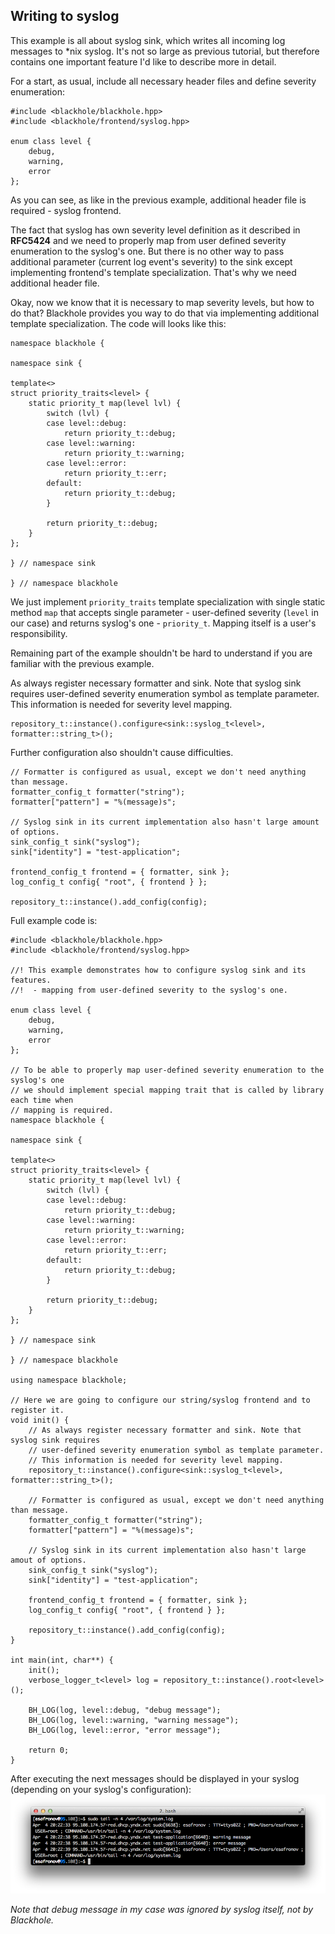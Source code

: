 ## Writing to syslog

This example is all about syslog sink, which writes all incoming log messages to \*nix syslog. It's not so large as previous tutorial, but therefore contains one important feature I'd like to describe more in detail.

For a start, as usual, include all necessary header files and define severity enumeration:


```
#include <blackhole/blackhole.hpp>
#include <blackhole/frontend/syslog.hpp>

enum class level {
    debug,
    warning,
    error
};
```

As you can see, as like in the previous example, additional header file is required - syslog frontend.

The fact that syslog has own severity level definition as it described in **RFC5424** and we need to properly map from user defined severity enumeration to the syslog's one. But there is no other way to pass additional parameter (current log event's severity) to the sink except implementing frontend's template specialization. That's why we need additional header file.

Okay, now we know that it is necessary to map severity levels, but how to do that? Blackhole provides you way to do that via implementing additional template specialization. The code will looks like this:

```
namespace blackhole {

namespace sink {

template<>
struct priority_traits<level> {
    static priority_t map(level lvl) {
        switch (lvl) {
        case level::debug:
            return priority_t::debug;
        case level::warning:
            return priority_t::warning;
        case level::error:
            return priority_t::err;
        default:
            return priority_t::debug;
        }

        return priority_t::debug;
    }
};

} // namespace sink

} // namespace blackhole
```

We just implement `priority_traits` template specialization with single static method `map` that accepts single parameter - user-defined severity (`level` in our case) and returns syslog's one - `priority_t`. Mapping itself is a user's responsibility.

Remaining part of the example shouldn't be hard to understand if you are familiar with the previous example.

As always register necessary formatter and sink. Note that syslog sink requires user-defined severity enumeration symbol as template parameter. This information is needed for severity level mapping.

```
repository_t::instance().configure<sink::syslog_t<level>, formatter::string_t>();
```

Further configuration also shouldn't cause difficulties.

```
// Formatter is configured as usual, except we don't need anything than message.
formatter_config_t formatter("string");
formatter["pattern"] = "%(message)s";

// Syslog sink in its current implementation also hasn't large amount of options.
sink_config_t sink("syslog");
sink["identity"] = "test-application";

frontend_config_t frontend = { formatter, sink };
log_config_t config{ "root", { frontend } };

repository_t::instance().add_config(config);
```

Full example code is:
```
#include <blackhole/blackhole.hpp>
#include <blackhole/frontend/syslog.hpp>

//! This example demonstrates how to configure syslog sink and its features.
//!  - mapping from user-defined severity to the syslog's one.

enum class level {
    debug,
    warning,
    error
};

// To be able to properly map user-defined severity enumeration to the syslog's one
// we should implement special mapping trait that is called by library each time when
// mapping is required.
namespace blackhole {

namespace sink {

template<>
struct priority_traits<level> {
    static priority_t map(level lvl) {
        switch (lvl) {
        case level::debug:
            return priority_t::debug;
        case level::warning:
            return priority_t::warning;
        case level::error:
            return priority_t::err;
        default:
            return priority_t::debug;
        }

        return priority_t::debug;
    }
};

} // namespace sink

} // namespace blackhole

using namespace blackhole;

// Here we are going to configure our string/syslog frontend and to register it.
void init() {
    // As always register necessary formatter and sink. Note that syslog sink requires
    // user-defined severity enumeration symbol as template parameter.
    // This information is needed for severity level mapping.
    repository_t::instance().configure<sink::syslog_t<level>, formatter::string_t>();

    // Formatter is configured as usual, except we don't need anything than message.
    formatter_config_t formatter("string");
    formatter["pattern"] = "%(message)s";

    // Syslog sink in its current implementation also hasn't large amout of options.
    sink_config_t sink("syslog");
    sink["identity"] = "test-application";

    frontend_config_t frontend = { formatter, sink };
    log_config_t config{ "root", { frontend } };

    repository_t::instance().add_config(config);
}

int main(int, char**) {
    init();
    verbose_logger_t<level> log = repository_t::instance().root<level>();

    BH_LOG(log, level::debug, "debug message");
    BH_LOG(log, level::warning, "warning message");
    BH_LOG(log, level::error, "error message");

    return 0;
}
```

After executing the next messages should be displayed in your syslog (depending on your syslog's configuration):
![Output after executing the example](images/syslog-1.png)

*Note that debug message in my case was ignored by syslog itself, not by Blackhole.*
